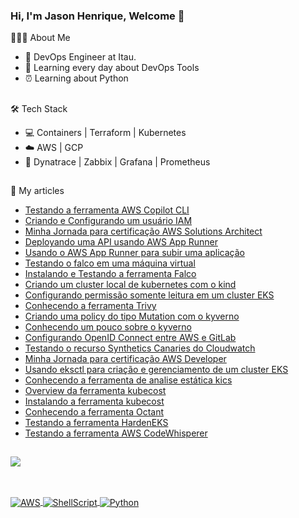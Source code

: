 ### Hi, I'm Jason Henrique, Welcome 👋 

👨🏻‍💻 About Me

- 💼  DevOps Engineer at Itau.
- 🌱  Learning every day about DevOps Tools
- ⏰  Learning about Python

##

🛠 Tech Stack

- 💻  Containers | Terraform | Kubernetes 
- ☁️   AWS | GCP 
- 🔎  Dynatrace | Zabbix | Grafana | Prometheus

##

:pencil: My articles

- [Testando a ferramenta AWS Copilot CLI](https://jjasonhenrique.me/2024/01/20/testando-a-ferramenta-aws-copilot-cli/)
- [Criando e Configurando um usuário IAM](https://jjasonhenrique.me/2024/01/07/criando-e-configurando-um-usuario-iam/)
- [Minha Jornada para certificação AWS Solutions Architect](https://jjasonhenrique.me/2023/12/25/minha-jornada-para-certificacao-aws-solutions-architect/)
- [Deployando uma API usando AWS App Runner](https://jjasonhenrique.me/2023/12/23/deployando-uma-api-usando-aws-app-runner/)
- [Usando o AWS App Runner para subir uma aplicação](https://jjasonhenrique.me/2023/12/02/usando-o-aws-app-runner-para-subir-uma-aplicacao/)
- [Testando o falco em uma máquina virtual](https://jjasonhenrique.me/2023/11/22/testando-o-falco-em-uma-maquina-virtual/)
- [Instalando e Testando a ferramenta Falco](https://jjasonhenrique.me/2023/11/16/instalando-e-testando-a-ferramenta-falco/)
- [Criando um cluster local de kubernetes com o kind](https://jjasonhenrique.me/2023/11/15/criando-um-cluster-local-de-kubernetes-com-o-kind/)
- [Configurando permissão somente leitura em um cluster EKS](https://jjasonhenrique.me/2023/11/11/configurando-permissao-readonly-em-um-cluster-eks/)
- [Conhecendo a ferramenta Trivy](https://jjasonhenrique.me/2023/11/05/conhecendo-a-ferramenta-trivy/)
- [Criando uma policy do tipo Mutation com o kyverno](https://jjasonhenrique.me/2023/11/02/criando-uma-policy-do-tipo-mutation-com-o-kyverno/)
- [Conhecendo um pouco sobre o kyverno](https://jjasonhenrique.me/2023/10/29/conhecendo-um-pouco-sobre-o-kyverno/)
- [Configurando OpenID Connect entre AWS e GitLab](https://jjasonhenrique.me/2023/02/23/configurando-openid-connect-entre-aws-e-gitlab/)
- [Testando o recurso Synthetics Canaries do Cloudwatch](https://jjasonhenrique.me/2023/02/06/testando-o-recurso-synthetics-canaries-do-cloudwatch/)
- [Minha Jornada para certificação AWS Developer](https://jjasonhenrique.me/2023/01/28/minha-jornada-para-certificacao-aws-developer/)
- [Usando eksctl para criação e gerenciamento de um cluster EKS](https://jjasonhenrique.me/2023/01/28/usando-eksctl-para-criacao-e-gerenciamento-de-um-cluster-eks/)
- [Conhecendo a ferramenta de analise estática kics](https://jjasonhenrique.me/2023/01/28/conhecendo-a-ferramenta-de-analise-estatica-kics/)
- [Overview da ferramenta kubecost](https://jjasonhenrique.me/2023/01/28/overview-da-ferramenta-kubecost/)
- [Instalando a ferramenta kubecost](https://jjasonhenrique.me/2023/01/28/instalando-a-ferramenta-kubecost/)
- [Conhecendo a ferramenta Octant](https://jjasonhenrique.me/2023/01/28/conhecendo-a-ferramenta-octant/)
- [Testando a ferramenta HardenEKS](https://jjasonhenrique.me/2023/01/28/testando-a-ferramenta-hardeneks/)
- [Testando a ferramenta AWS CodeWhisperer](https://jjasonhenrique.me/2023/01/28/testando-a-ferramenta-aws-codewhisperer/)
 


##

<div>
  <a href="https://github.com/jjasonhenrique">
  <img height"180em" src="https://github-readme-stats.vercel.app/api?username=jjasonhenrique&show_icons=true&theme=dark&count_private=true"/>
</div>

## 
 
<div style="display: inline_block"><br>
  <img align="center" alt="AWS" src="https://img.shields.io/badge/Amazon_AWS-232F3E?style=for-the-badge&logo=amazon-aws&logoColor=white">
  <img align="center" alt="ShellScript" src="https://img.shields.io/badge/Shell_Script-121011?style=for-the-badge&logo=gnu-bash&logoColor=white">
  <img align="center" alt="Python" src="https://img.shields.io/badge/Python-3776AB?style=for-the-badge&logo=python&logoColor=white">
  
</div>

  


